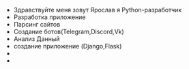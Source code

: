 - Здравствуйте  меня  зовут Ярослав  я Python-разработчик
- Разработка приложение
- Парсинг сайтов
- Создание ботов(Telegram,Discord,Vk)
- Анализ Данный
- создание приложение  (Django,Flask)
- 
- 


